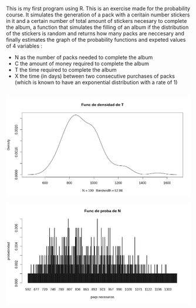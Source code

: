 This is my first program using R. This is an exercise made for the probability course. It simulates the generation of a pack with a ceritain number stickers in it and a certain number of total amount of stickers necesary to complete the album, a function that simulates the filling of an album if the distribution of the stickers is random and returns how many packs are neccesary and  finally estimates the graph of the probability functions and expeted values of 4 variables :
- N  as the number of packs needed to complete the album
- C  the amount of money required to 	complete the album
- T  the time required to complete the album
- X  the time (in days) between two consecutive purchases of packs (which is known to have an exponential distribution with a rate  of 1)



<br/>

<img src="images/Rplot.png" align="center" />

<br/>
<br/>

<img src="images/Rplot01.png" align="center" />
